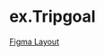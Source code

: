 # ex.Tripgoal

[Figma Layout](https://www.figma.com/file/OlmM3aNzcZp3LIzkqCSZVP/TripGoalLandingPage-u?type=design&node-id=1-10&mode=design&t=7CZWzfAL9X8IuQAy-0)
